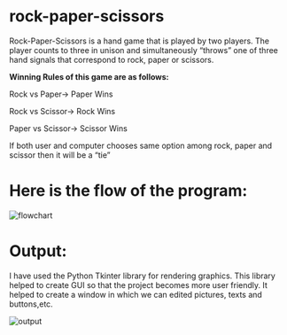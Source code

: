 # rock-paper-scissors
Rock-Paper-Scissors is a hand game that is played by two players. The player counts to three in unison and simultaneously “throws” one of three hand signals that correspond to rock, paper or scissors.

**Winning Rules of this game are as follows:**

Rock vs Paper-> Paper Wins

Rock vs Scissor-> Rock Wins

Paper vs Scissor-> Scissor Wins

If both user and computer chooses same option among rock, paper and scissor then it will be a “tie”



# Here is the flow of the program:

![flowchart](https://user-images.githubusercontent.com/88545150/133618998-575b3771-c655-4ed0-bafd-29a072ed3419.png)


# Output:
I have used the Python Tkinter library for rendering graphics. This library helped to create GUI so that the project becomes more user friendly. It helped to create a window in which we can edited pictures, texts and buttons,etc.

![output](https://user-images.githubusercontent.com/88545150/133619758-0c5c796f-d74e-491a-a0d6-63253c8faaf6.png)
